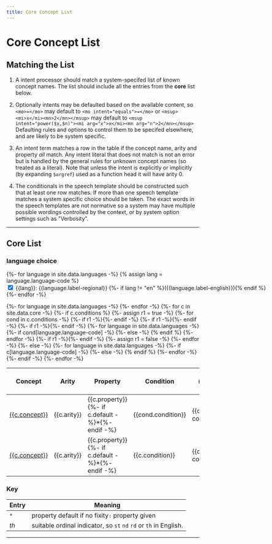 ```yaml
---
title: Core Concept List
---
```


# Core Concept List


## Matching the List

1. A intent processor should match a system-specifed list of known concept names.
The list should include all the entries from the **core** list below.

2. Optionally intents may be defaulted based on the available content, so `<mo>=</mo>` may default to
`<mo intent="equals">=</mo>` or `<msup><mi>x</mi><mn>2</mn></msup>` may default to
`<msup intent="power($x,$n)"><mi arg="x">x</mi><mn arg="n">2</mn></msup>`
Defaulting rules and options to control them to be specifed elsewhere, and are likely to be system specific.

3. An intent term matches a row in the table if the concept name,
arity and property _all_ match.  Any intent literal that does not match is
not an error but is handled by the general rules for unknown concept
names (so treated as a literal). Note that unless the intent is
explicitly or implicitly (by expanding `$argref`) used as a function
head it will have arity 0.

4. The conditionals in the speech template should be constructed such that at least one row matches.
If more than one speech template matches a system specific choice should be taken.
The exact words in the speech templates are not normative so a system may have multiple possible wordings
controlled by the context, or by system option settings such as "Verbosity".

----

## Core List

### language choice

<p  id="langchoice" class="language-switch">
     <!-- Loop over languages in _data/languages.yml -->
    {%- for language in site.data.languages -%}
        {% assign lang = language.language-code %}
	<span class="cb">
	 <input
	  onchange="updatelang(this)"
      type="checkbox"
	  	  {% if lang == "en" %} checked {% endif %}
      id="cb-{{lang}}"
      name="language"
      value="{{lang}}" />
	  <label for="cb-{{lang}}">{{lang}}: {{language.label-regional}} 
            {%- if lang != "en" %}({{language.label-english}}){% endif %}</label></span>
    {%- endfor -%}
</p>

<style>
tr:target >td:first-child {border-left:solid thick black}
span.cb {margin-right: 2em; white-space:nowrap}
</style>

<style id="langcss">
{%- for language in site.data.languages -%}
  {%- assign lang = language.language-code -%}
  {%- if lang != "en" -%}  *.{{lang}} {%- endif -%}
{%- endfor -%}
 {display:none}
 </style>


<table>
<thead>
<tr>
<th>Concept</th>
<th>Arity</th>
<th>Property</th>
<th>Condition</th>
{%- for language in site.data.languages -%}
<th class="{{language.language-code}}">Speech Template ({{language.language-code}})</th> 
{%- endfor -%}
<th>Comments</th>
</tr>
</thead>
<tbody>
{%- for c in site.data.core -%}
{%- if c.conditions %}
{%- assign r1 = true -%}
{%- for cond in c.conditions -%}
<tr id="{{c.concept}}{{c.arity}}{{c.property}}">
{%- if r1 -%}<td rowspan="{{c.conditions.size}}"><a href="#{{c.concept}}{{c.arity}}{{c.property}}">{{c.concept}}</a></td>{%- endif -%}
{%- if r1 -%}<td rowspan="{{c.conditions.size}}">{{c.arity}}</td>{%- endif -%}
{%- if r1 -%}<td rowspan="{{c.conditions.size}}">{{c.property}}{%- if c.default -%}*{%- endif -%}</td>{%- endif -%}
<td>{{cond.condition}}</td>
{%- for language in site.data.languages -%}
{%- if cond[language.language-code] -%}
<td class="{{language.language-code}}">{{cond[language.language-code]}}</td>
{%- else -%}
<td class="{{language.language-code}}">{{cond.en}} ({{language.language-code}})</td>
{% endif %}
{%- endfor -%}
{%- if r1 -%}<td rowspan="{{c.conditions.size}}">{{c.comment}}</td>{%- endif -%}
</tr>
{%- assign r1 = false -%}
{%- endfor -%}
{%- else -%}
<tr id="{{c.concept}}{{c.arity}}{{c.property}}">
<td><a href="#{{c.concept}}{{c.arity}}{{c.property}}">{{c.concept}}</a></td>
<td>{{c.arity}}</td>
<td>{{c.property}}{%- if c.default -%}*{%- endif -%}</td>
<td>{{c.condition}}</td>
{%- for language in site.data.languages -%}
{%- if c[language.language-code] -%}
<td class="{{language.language-code}}">{{c[language.language-code]}}</td>
{%- else -%}
<td class="{{language.language-code}}">{{c.en}} ({{language.language-code}})</td>
{% endif %}
{%- endfor -%}
<td>{{c.comment}}</td>
</tr>
{%- endif -%}
{%- endfor -%}
</tbody>
</table>


### Key

| Entry | Meaning |
| ---- | ---- |
| `*` | property default if no  fixity`:` property given |
| _th_  | suitable ordinal indicator, so `st`  `nd` `rd` or `th` in English. |

----



<script>
var LangCss = document.getElementById('langcss');
var langcb=document.getElementById('langchoice').getElementsByTagName('input');
function updatelang (e) {
  LangCss.textContent='';
  for (var i=0, iLen=langcb.length; i<iLen; i++) {
    opt = langcb[i];
    if (!(opt.checked)) {
      LangCss.textContent= LangCss.textContent + "*." + opt.value + " {display:none}";
    }
  }
}
</script>

